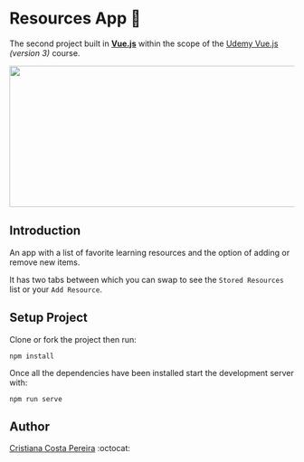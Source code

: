 # Resources App :open_book:
The second project built in <ins>**Vue.js**</ins> within the scope of the <ins>Udemy Vue.js</ins> *(version 3)* course.

<img src="https://cdn.pixabay.com/photo/2017/05/21/11/36/memo-2331062_960_720.jpg" width="1000" height="250">

## Introduction
An app with a list of favorite learning resources and the option of adding or remove new items.

It has two tabs between which you can swap to see the `Stored Resources` list or your `Add Resource`.

## Setup Project
Clone or fork the project then run:

```
npm install
```

Once all the dependencies have been installed start the development server with:

```
npm run serve
```

## Author
[Cristiana Costa Pereira](https://github.com/CristianaCostaPereira) :octocat: